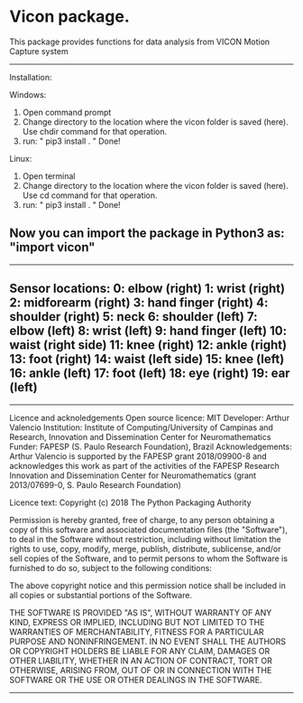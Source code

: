 # Vicon package.

This package provides functions for data analysis from VICON Motion Capture system

-----------------------------------------------------------------------------
Installation:

Windows:
1) Open command prompt
2) Change directory to the location where the vicon folder is saved (here). 
   Use chdir command for that operation.
3) run: " pip3 install . "
Done!

Linux:
1) Open terminal
2) Change directory to the location where the vicon folder is saved (here). 
   Use cd command for that operation.
3) run: " pip3 install . "
Done!

Now you can import the package in Python3 as: "import vicon"
-----------------------------------------------------------------------------

-----------------------------------------------------------------------------
Sensor locations:
0: elbow (right)
1: wrist (right)
2: midforearm (right)
3: hand finger (right)
4: shoulder (right)
5: neck
6: shoulder (left)
7: elbow (left)
8: wrist (left)
9: hand finger (left)
10: waist (right side)
11: knee (right)
12: ankle (right)
13: foot (right)
14: waist (left side)
15: knee (left)
16: ankle (left)
17: foot (left)
18: eye (right)
19: ear (left)
-----------------------------------------------------------------------------

-----------------------------------------------------------------------------
Licence and acknoledgements
Open source licence: MIT
Developer: Arthur Valencio
Institution: Institute of Computing/University of Campinas and
	     Research, Innovation and Dissemination Center for Neuromathematics
Funder: FAPESP (S. Paulo Research Foundation), Brazil
Acknowledgements: Arthur Valencio is supported by the FAPESP grant 2018/09900-8 and 	     acknowledges this work as part of the activities of the FAPESP Research 	     Innovation and Dissemination Center for Neuromathematics (grant 
	     2013/07699-0, S. Paulo Research Foundation)

Licence text:
Copyright (c) 2018 The Python Packaging Authority

Permission is hereby granted, free of charge, to any person obtaining a copy
of this software and associated documentation files (the "Software"), to deal
in the Software without restriction, including without limitation the rights
to use, copy, modify, merge, publish, distribute, sublicense, and/or sell
copies of the Software, and to permit persons to whom the Software is
furnished to do so, subject to the following conditions:

The above copyright notice and this permission notice shall be included in all
copies or substantial portions of the Software.

THE SOFTWARE IS PROVIDED "AS IS", WITHOUT WARRANTY OF ANY KIND, EXPRESS OR
IMPLIED, INCLUDING BUT NOT LIMITED TO THE WARRANTIES OF MERCHANTABILITY,
FITNESS FOR A PARTICULAR PURPOSE AND NONINFRINGEMENT. IN NO EVENT SHALL THE
AUTHORS OR COPYRIGHT HOLDERS BE LIABLE FOR ANY CLAIM, DAMAGES OR OTHER
LIABILITY, WHETHER IN AN ACTION OF CONTRACT, TORT OR OTHERWISE, ARISING FROM,
OUT OF OR IN CONNECTION WITH THE SOFTWARE OR THE USE OR OTHER DEALINGS IN THE
SOFTWARE.

-----------------------------------------------------------------------------